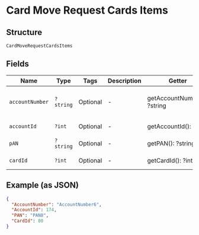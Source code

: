 
# Card Move Request Cards Items

## Structure

`CardMoveRequestCardsItems`

## Fields

| Name | Type | Tags | Description | Getter | Setter |
|  --- | --- | --- | --- | --- | --- |
| `accountNumber` | `?string` | Optional | - | getAccountNumber(): ?string | setAccountNumber(?string accountNumber): void |
| `accountId` | `?int` | Optional | - | getAccountId(): ?int | setAccountId(?int accountId): void |
| `pAN` | `?string` | Optional | - | getPAN(): ?string | setPAN(?string pAN): void |
| `cardId` | `?int` | Optional | - | getCardId(): ?int | setCardId(?int cardId): void |

## Example (as JSON)

```json
{
  "AccountNumber": "AccountNumber6",
  "AccountId": 174,
  "PAN": "PAN8",
  "CardId": 80
}
```

